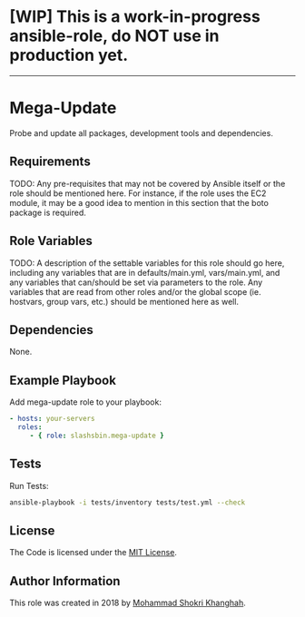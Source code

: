 # [WIP] This is a work-in-progress ansible-role, do NOT use in production yet.

---

Mega-Update
===========

Probe and update all packages, development tools and dependencies.

Requirements
------------

TODO: Any pre-requisites that may not be covered by Ansible itself or the role should be mentioned here. For instance, if the role uses the EC2 module, it may be a good idea to mention in this section that the boto package is required.

Role Variables
--------------

TODO: A description of the settable variables for this role should go here, including any variables that are in defaults/main.yml, vars/main.yml, and any variables that can/should be set via parameters to the role. Any variables that are read from other roles and/or the global scope (ie. hostvars, group vars, etc.) should be mentioned here as well.

Dependencies
------------

None.

Example Playbook
----------------

Add mega-update role to your playbook:

```yaml
- hosts: your-servers
  roles:
     - { role: slashsbin.mega-update }
```

Tests
-----

Run Tests:

```bash
ansible-playbook -i tests/inventory tests/test.yml --check
```

License
-------

The Code is licensed under the [MIT License](https://slashsbin.mit-license.org/).

## Author Information

This role was created in 2018 by [Mohammad Shokri Khanghah](https://slashsbin.com/).
